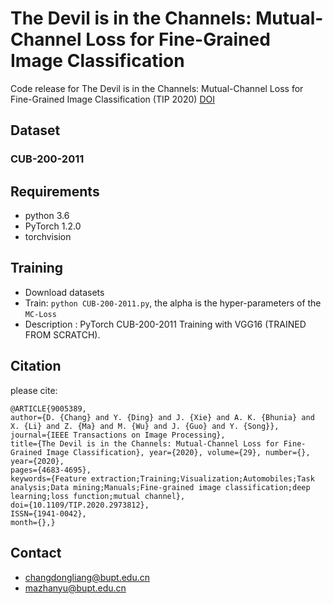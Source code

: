 # The Devil is in the Channels: Mutual-Channel Loss for Fine-Grained Image Classification

Code release for The Devil is in the Channels: Mutual-Channel Loss for Fine-Grained Image Classification (TIP 2020)
[DOI](https://doi.org/10.1109/TIP.2020.2973812 "DOI")


## Dataset
### CUB-200-2011

## Requirements

- python 3.6
- PyTorch 1.2.0
- torchvision

## Training

- Download datasets
- Train: `python CUB-200-2011.py`, the alpha is the hyper-parameters of the  `MC-Loss`
- Description : PyTorch CUB-200-2011 Training with VGG16 (TRAINED FROM SCRATCH).

## Citation
please cite:
```
@ARTICLE{9005389, 
author={D. {Chang} and Y. {Ding} and J. {Xie} and A. K. {Bhunia} and X. {Li} and Z. {Ma} and M. {Wu} and J. {Guo} and Y. {Song}}, 
journal={IEEE Transactions on Image Processing}, 
title={The Devil is in the Channels: Mutual-Channel Loss for Fine-Grained Image Classification}, year={2020}, volume={29}, number={}, 
year={2020},
pages={4683-4695}, 
keywords={Feature extraction;Training;Visualization;Automobiles;Task analysis;Data mining;Manuals;Fine-grained image classification;deep learning;loss function;mutual channel}, 
doi={10.1109/TIP.2020.2973812}, 
ISSN={1941-0042}, 
month={},} 
```




## Contact
- changdongliang@bupt.edu.cn
- mazhanyu@bupt.edu.cn
